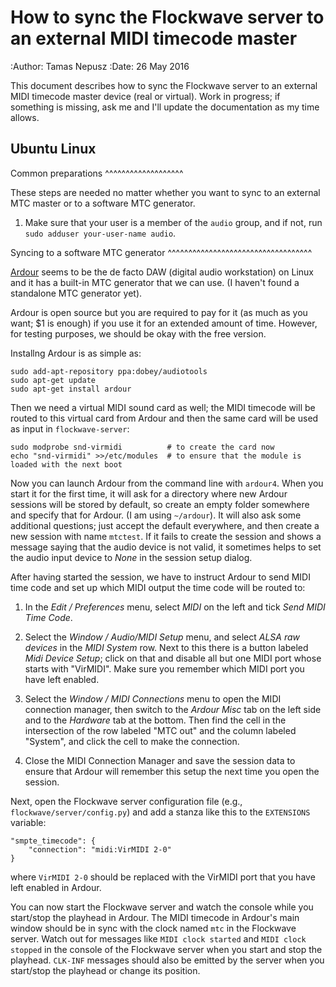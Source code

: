 How to sync the Flockwave server to an external MIDI timecode master
====================================================================

:Author: Tamas Nepusz
:Date: 26 May 2016

This document describes how to sync the Flockwave server to an external MIDI timecode
master device (real or virtual). Work in progress; if something is missing, ask me
and I'll update the documentation as my time allows.

Ubuntu Linux
------------

Common preparations
^^^^^^^^^^^^^^^^^^^

These steps are needed no matter whether you want to sync to an external MTC master
or to a software MTC generator.

1. Make sure that your user is a member of the ``audio`` group, and if not, run
   ``sudo adduser your-user-name audio``.

Syncing to a software MTC generator
^^^^^^^^^^^^^^^^^^^^^^^^^^^^^^^^^^^

[Ardour](http://ardour.org) seems to be the de facto DAW (digital audio workstation)
on Linux and it has a built-in MTC generator that we can use. (I haven't found a
standalone MTC generator yet).

Ardour is open source but you are required to pay for it (as much as you want; $1 is
enough) if you use it for an extended amount of time. However, for testing purposes,
we should be okay with the free version.

Installng Ardour is as simple as:

```
sudo add-apt-repository ppa:dobey/audiotools
sudo apt-get update
sudo apt-get install ardour
```

Then we need a virtual MIDI sound card as well; the MIDI timecode will be routed to
this virtual card from Ardour and then the same card will be used as input in
``flockwave-server``:

```
sudo modprobe snd-virmidi          # to create the card now
echo "snd-virmidi" >>/etc/modules  # to ensure that the module is loaded with the next boot
```

Now you can launch Ardour from the command line with ``ardour4``. When you start it
for the first time, it will ask for a directory where new Ardour sessions will be
stored by default, so create an empty folder somewhere and specify that for Ardour.
(I am using ``~/ardour``). It will also ask some additional questions; just accept the
default everywhere, and then create a new session with name ``mtctest``. If it fails
to create the session and shows a message saying that the audio device is not valid,
it sometimes helps to set the audio input device to *None* in the session setup dialog.

After having started the session, we have to instruct Ardour to send MIDI time code
and set up which MIDI output the time code will be routed to:

1. In the *Edit / Preferences* menu, select *MIDI* on the left and tick *Send MIDI
   Time Code*.

2. Select the *Window / Audio/MIDI Setup* menu, and select *ALSA raw devices* in the
   *MIDI System* row. Next to this there is a button labeled *Midi Device Setup*;
   click on that and disable all but one MIDI port whose starts with "VirMIDI".
   Make sure you remember which MIDI port you have left enabled.

3. Select the *Window / MIDI Connections* menu to open the MIDI connection manager,
   then switch to the *Ardour Misc* tab on the left side and to the *Hardware* tab
   at the bottom. Then find the cell in the intersection of the row labeled "MTC out"
   and the column labeled "System", and click the cell to make the connection.

4. Close the MIDI Connection Manager and save the session data to ensure that Ardour
   will remember this setup the next time you open the session.

Next, open the Flockwave server configuration file (e.g., ``flockwave/server/config.py``)
and add a stanza like this to the ``EXTENSIONS`` variable:

```
"smpte_timecode": {
    "connection": "midi:VirMIDI 2-0"
}
```

where ``VirMIDI 2-0`` should be replaced with the VirMIDI port that you have left
enabled in Ardour.

You can now start the Flockwave server and watch the console while you start/stop
the playhead in Ardour. The MIDI timecode in Ardour's main window should be in
sync with the clock named ``mtc`` in the Flockwave server. Watch out for
messages like ``MIDI clock started`` and ``MIDI clock stopped`` in the console
of the Flockwave server when you start and stop the playhead. ``CLK-INF``
messages should also be emitted by the server when you start/stop the playhead
or change its position.

